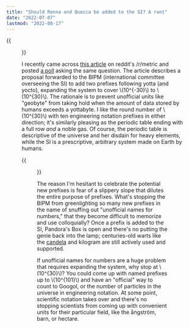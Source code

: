 ```yaml
---
title: "Should Ronna and Quecca be added to the SI? A rant"
date: "2022-07-07"
lastmod: "2022-08-17"
---
```


{{<figure alt="poll results" src="poll.png">}}

I recently came across [this article](https://www.science.org/content/article/you-know-kilo-mega-and-giga-metric-system-ready-ronna-and-quecca) on reddit's /r/metric and posted [a poll](https://www.reddit.com/r/Metric/comments/vtehoc/do_you_support_the_addition_of_ronna_and_quecca/) asking the same question. The article describes a proposal forwarded to the BIPM (international committee overseeing the SI) to add two prefixes following yotta (and yocto), expanding the system to cover \\\(10^{-30}\\\) to \\\(10^{30}\\\). The rationale is to prevent unofficial units like "geobyte" from taking hold when the amount of data stored by humans exceeds a yottabyte. I like the round number of \\\(10^{30}\\\) with ten engineering notation prefixes in either direction; it's similarly pleasing as the periodic table ending with a full row *and* a noble gas. Of course, the periodic table is descriptive of the universe and her disdain for heavy elements, while the SI is a prescriptive, arbitrary system made on Earth by humans. 

{{<figure alt="periodic table" src="table.png" caption="Doesn't it just look so... *complete*?">}}

The reason I'm hesitant to celebrate the potential new prefixes is fear of a slippery slope that dilutes the entire purpose of prefixes. What's stopping the BIPM from greenlighting so many new prefixes in the name of snuffing out "unofficial names for numbers," that they become difficult to memorize and use colloquially? Once a prefix is added to the SI, Pandora's Box is open and there's no putting the genie back into the lamp; centuries-old warts like the [candela](/pages/lumenopinion) and kilogram are still actively used and supported. 

If unofficial names for numbers are a huge problem that requires expanding the system, why stop at \\\(10^{30}\\\)? You could come up with named prefixes up to \\\(10^{101}\\\) and have an "official" way to count to Googol, or the number of particles in the universe in engineering notation. At some point, scientific notation takes over and there's no stopping scientists from coming up with convenient units for their particular field, like the ångström, barn, or hectare. 